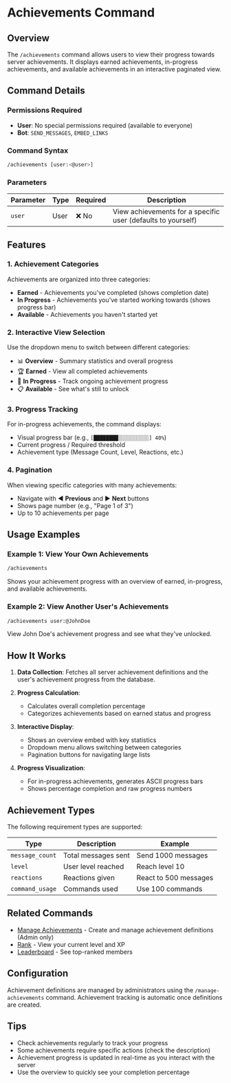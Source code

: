 # Achievements Command

## Overview

The `/achievements` command allows users to view their progress towards server achievements. It displays earned achievements, in-progress achievements, and available achievements in an interactive paginated view.

## Command Details

### Permissions Required

- **User**: No special permissions required (available to everyone)
- **Bot**: `SEND_MESSAGES`, `EMBED_LINKS`

### Command Syntax

```bash
/achievements [user:<@user>]
```

### Parameters

| Parameter | Type | Required | Description                                                  |
| --------- | ---- | -------- | ------------------------------------------------------------ |
| `user`    | User | ❌ No    | View achievements for a specific user (defaults to yourself) |

## Features

### 1. **Achievement Categories**

Achievements are organized into three categories:

- **Earned** - Achievements you've completed (shows completion date)
- **In Progress** - Achievements you've started working towards (shows progress bar)
- **Available** - Achievements you haven't started yet

### 2. **Interactive View Selection**

Use the dropdown menu to switch between different categories:

- 📊 **Overview** - Summary statistics and overall progress
- 🏆 **Earned** - View all completed achievements
- 🎯 **In Progress** - Track ongoing achievement progress
- 📋 **Available** - See what's still to unlock

### 3. **Progress Tracking**

For in-progress achievements, the command displays:

- Visual progress bar (e.g., `[████████░░░░░░░░░░] 40%`)
- Current progress / Required threshold
- Achievement type (Message Count, Level, Reactions, etc.)

### 4. **Pagination**

When viewing specific categories with many achievements:

- Navigate with ◀️ **Previous** and ▶️ **Next** buttons
- Shows page number (e.g., "Page 1 of 3")
- Up to 10 achievements per page

## Usage Examples

### Example 1: View Your Own Achievements

```bash
/achievements
```

Shows your achievement progress with an overview of earned, in-progress, and available achievements.

### Example 2: View Another User's Achievements

```bash
/achievements user:@JohnDoe
```

View John Doe's achievement progress and see what they've unlocked.

## How It Works

1. **Data Collection**: Fetches all server achievement definitions and the user's achievement progress from the database.

2. **Progress Calculation**:
   - Calculates overall completion percentage
   - Categorizes achievements based on earned status and progress

3. **Interactive Display**:
   - Shows an overview embed with key statistics
   - Dropdown menu allows switching between categories
   - Pagination buttons for navigating large lists

4. **Progress Visualization**:
   - For in-progress achievements, generates ASCII progress bars
   - Shows percentage completion and raw progress numbers

## Achievement Types

The following requirement types are supported:

| Type            | Description         | Example               |
| --------------- | ------------------- | --------------------- |
| `message_count` | Total messages sent | Send 1000 messages    |
| `level`         | User level reached  | Reach level 10        |
| `reactions`     | Reactions given     | React to 500 messages |
| `command_usage` | Commands used       | Use 100 commands      |

## Related Commands

- [Manage Achievements](../utility/manage-achievements.md) - Create and manage achievement definitions (Admin only)
- [Rank](rank.md) - View your current level and XP
- [Leaderboard](leaderboard.md) - See top-ranked members

## Configuration

Achievement definitions are managed by administrators using the `/manage-achievements` command. Achievement tracking is automatic once definitions are created.

## Tips

- Check achievements regularly to track your progress
- Some achievements require specific actions (check the description)
- Achievement progress is updated in real-time as you interact with the server
- Use the overview to quickly see your completion percentage
